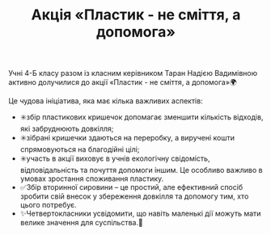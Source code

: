 ﻿---
title: Акція «Пластик - не сміття, а допомога»
---

Учні 4-Б класу разом із класним керівником Таран Надією Вадимівною активно долучилися до акції «Пластик - не сміття, а допомога»🌍

Це чудова ініціатива, яка має кілька важливих аспектів:

- ✳️збір пластикових кришечок допомагає зменшити кількість відходів, які забруднюють довкілля;
- ✳️зібрані кришечки здаються на переробку, а виручені кошти спрямовуються на благодійні цілі;
- ✳️участь в акції виховує в учнів екологічну свідомість, відповідальність та почуття допомоги іншим. Це особливо важливо в умовах зростання споживання пластику.
- ✅Збір вторинної сировини – це простий, але ефективний спосіб зробити свій внесок у збереження довкілля та допомогу тим, хто цього потребує.
- ✨Четвертокласники усвідомити, що навіть маленькі дії можуть мати велике значення для суспільства.🤗

<slideshow />
